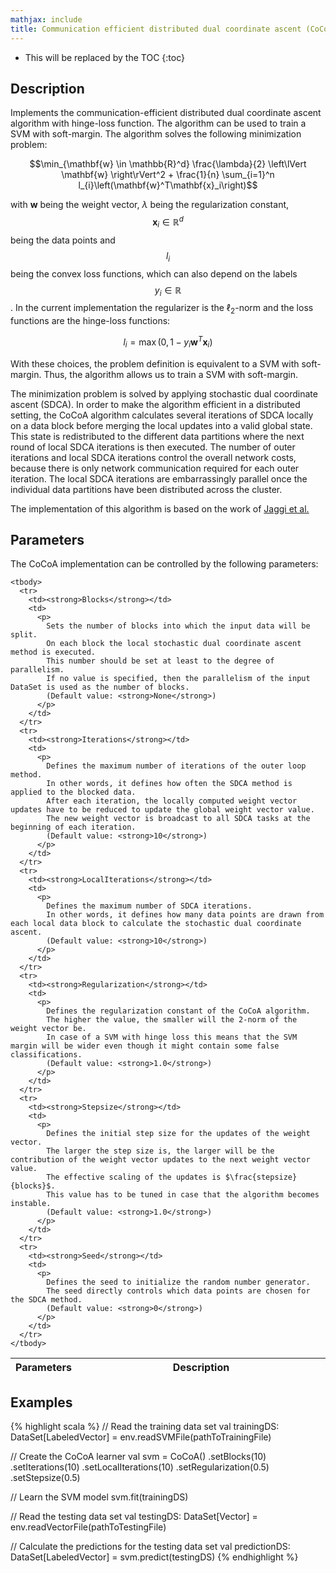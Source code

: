 ```yaml
---
mathjax: include
title: Communication efficient distributed dual coordinate ascent (CoCoA)
---
```

<!--
Licensed to the Apache Software Foundation (ASF) under one
or more contributor license agreements.  See the NOTICE file
distributed with this work for additional information
regarding copyright ownership.  The ASF licenses this file
to you under the Apache License, Version 2.0 (the
"License"); you may not use this file except in compliance
with the License.  You may obtain a copy of the License at

  http://www.apache.org/licenses/LICENSE-2.0

Unless required by applicable law or agreed to in writing,
software distributed under the License is distributed on an
"AS IS" BASIS, WITHOUT WARRANTIES OR CONDITIONS OF ANY
KIND, either express or implied.  See the License for the
specific language governing permissions and limitations
under the License.
-->

* This will be replaced by the TOC
{:toc}

## Description

Implements the communication-efficient distributed dual coordinate ascent algorithm with hinge-loss function. 
The algorithm can be used to train a SVM with soft-margin.
The algorithm solves the following minimization problem:
  
$$\min_{\mathbf{w} \in \mathbb{R}^d} \frac{\lambda}{2} \left\lVert \mathbf{w} \right\rVert^2 + \frac{1}{n} \sum_{i=1}^n l_{i}\left(\mathbf{w}^T\mathbf{x}_i\right)$$
 
with $\mathbf{w}$ being the weight vector, $\lambda$ being the regularization constant, 
$$\mathbf{x}_i \in \mathbb{R}^d$$ being the data points and $$l_{i}$$ being the convex loss 
functions, which can also depend on the labels $$y_{i} \in \mathbb{R}$$.
In the current implementation the regularizer is the $\ell_2$-norm and the loss functions are the hinge-loss functions:
  
  $$l_{i} = \max\left(0, 1 - y_{i} \mathbf{w}^T\mathbf{x}_i \right)$$

With these choices, the problem definition is equivalent to a SVM with soft-margin.
Thus, the algorithm allows us to train a SVM with soft-margin.

The minimization problem is solved by applying stochastic dual coordinate ascent (SDCA).
In order to make the algorithm efficient in a distributed setting, the CoCoA algorithm calculates 
several iterations of SDCA locally on a data block before merging the local updates into a
valid global state.
This state is redistributed to the different data partitions where the next round of local SDCA 
iterations is then executed.
The number of outer iterations and local SDCA iterations control the overall network costs, because 
there is only network communication required for each outer iteration.
The local SDCA iterations are embarrassingly parallel once the individual data partitions have been 
distributed across the cluster.

The implementation of this algorithm is based on the work of 
[Jaggi et al.](http://arxiv.org/abs/1409.1458)

## Parameters

The CoCoA implementation can be controlled by the following parameters:

   <table class="table table-bordered">
    <thead>
      <tr>
        <th class="text-left" style="width: 20%">Parameters</th>
        <th class="text-center">Description</th>
      </tr>
    </thead>

    <tbody>
      <tr>
        <td><strong>Blocks</strong></td>
        <td>
          <p>
            Sets the number of blocks into which the input data will be split. 
            On each block the local stochastic dual coordinate ascent method is executed. 
            This number should be set at least to the degree of parallelism. 
            If no value is specified, then the parallelism of the input DataSet is used as the number of blocks. 
            (Default value: <strong>None</strong>)
          </p>
        </td>
      </tr>
      <tr>
        <td><strong>Iterations</strong></td>
        <td>
          <p>
            Defines the maximum number of iterations of the outer loop method. 
            In other words, it defines how often the SDCA method is applied to the blocked data. 
            After each iteration, the locally computed weight vector updates have to be reduced to update the global weight vector value.
            The new weight vector is broadcast to all SDCA tasks at the beginning of each iteration.
            (Default value: <strong>10</strong>)
          </p>
        </td>
      </tr>
      <tr>
        <td><strong>LocalIterations</strong></td>
        <td>
          <p>
            Defines the maximum number of SDCA iterations. 
            In other words, it defines how many data points are drawn from each local data block to calculate the stochastic dual coordinate ascent.
            (Default value: <strong>10</strong>)
          </p>
        </td>
      </tr>
      <tr>
        <td><strong>Regularization</strong></td>
        <td>
          <p>
            Defines the regularization constant of the CoCoA algorithm. 
            The higher the value, the smaller will the 2-norm of the weight vector be. 
            In case of a SVM with hinge loss this means that the SVM margin will be wider even though it might contain some false classifications.
            (Default value: <strong>1.0</strong>)
          </p>
        </td>
      </tr>
      <tr>
        <td><strong>Stepsize</strong></td>
        <td>
          <p>
            Defines the initial step size for the updates of the weight vector. 
            The larger the step size is, the larger will be the contribution of the weight vector updates to the next weight vector value. 
            The effective scaling of the updates is $\frac{stepsize}{blocks}$.
            This value has to be tuned in case that the algorithm becomes instable. 
            (Default value: <strong>1.0</strong>)
          </p>
        </td>
      </tr>
      <tr>
        <td><strong>Seed</strong></td>
        <td>
          <p>
            Defines the seed to initialize the random number generator. 
            The seed directly controls which data points are chosen for the SDCA method. 
            (Default value: <strong>0</strong>)
          </p>
        </td>
      </tr>
    </tbody>
  </table>

## Examples

{% highlight scala %}
// Read the training data set
val trainingDS: DataSet[LabeledVector] = env.readSVMFile(pathToTrainingFile)

// Create the CoCoA learner
val svm = CoCoA()
.setBlocks(10)
.setIterations(10)
.setLocalIterations(10)
.setRegularization(0.5)
.setStepsize(0.5)

// Learn the SVM model
svm.fit(trainingDS)

// Read the testing data set
val testingDS: DataSet[Vector] = env.readVectorFile(pathToTestingFile)

// Calculate the predictions for the testing data set
val predictionDS: DataSet[LabeledVector] = svm.predict(testingDS)
{% endhighlight %}